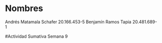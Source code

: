 # Nombres

Andrés Matamala Schafer     20.166.453-5
Benjamín Ramos Tapia        20.481.689-1

#Actividad Sumativa Semana 9
